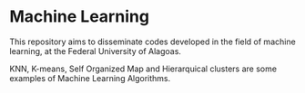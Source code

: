 # Machine Learning
This repository aims to disseminate codes developed in the field of machine learning, at the Federal University of Alagoas.

KNN, K-means, Self Organized Map and Hierarquical clusters are some examples of Machine Learning Algorithms.
